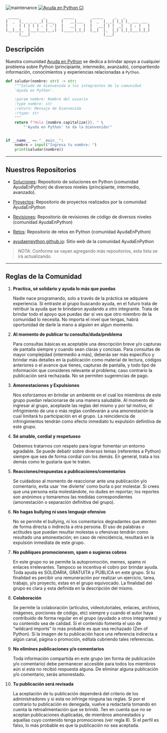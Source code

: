 ![maintenance](https://img.shields.io/maintenance/yes/2024)
[![Ayuda en Python CI](https://github.com/AyudaEnPython/AyudaEnPython/actions/workflows/main.yml/badge.svg)](https://github.com/AyudaEnPython/AyudaEnPython/actions/workflows/main.yml)

     _____           _        _____        _____     _   _
    |  _  |_ _ _ _ _| |___   |   __|___   |  _  |_ _| |_| |_ ___ ___
    |     | | | | | . | .'|  |   __|   |  |   __| | |  _|   | . |   |
    |__|__|_  |___|___|__,|  |_____|_|_|  |__|  |_  |_| |_|_|___|_|_|
          |___|                                 |___|

## Descripción

Nuestra comunidad [Ayuda en Python](www.facebook.com/groups/ayudaenpython/)
se dedica a brindar apoyo a cualquier problema sobre Python (principiante,
intermedio, avanzado), compartiendo información, conocimientos y experiencias
relacionadas a `Python`.

```python
def saludar(nombre: str) -> str:
    """Saludo de bienvenida a los integrantes de la comunidad
    'Ayuda en Python'.

    :param nombre: Nombre del usuario
    :type nombre: str
    :return: Mensaje de bienvenida
    :rtype: str
    """
    return f"Hola {nombre.capitalize()}, " \
        "'Ayuda en Python' te da la bienvenida!"


if __name__ == "__main__":
    nombre = input("Ingresa tu nombre: ")
    print(saludar(nombre))
```

---

## Nuestros Repositorios

- [Soluciones](https://github.com/AyudaEnPython/Soluciones):
  Repositorio de soluciones en Python (comunidad AyudaEnPython) de diversos niveles (principiante, intermedio, avanzado).

- [Proyectos](https://github.com/AyudaEnPython/Proyectos):
  Repositorio de proyectos realizados por la comunidad AyudaEnPython

- [Revisiones](https://github.com/AyudaEnPython/Revisiones):
  Repositorio de revisiones de código de diversos niveles (comunidad AyudaEnPython)

- [Retos](https://github.com/AyudaEnPython/Retos):
  Repositorio de retos en Python (comunidad AyudaEnPython)

- [ayudaenpython.github.io](https://github.com/AyudaEnPython/ayudaenpython.github.io):
  Sitio web de la comunidad AyudaEnPython

> _*NOTA*_: Conforme se vayan agregando más repositorios, esta lista se irá
> actualizando.

---

## Reglas de la Comunidad

1. **Practica, sé solidario y ayuda lo más que puedas**

   Nadie nace programando, solo a través de la práctica se adquiere experiencia.
   Si entraste al grupo buscando ayuda, en el futuro trata de retribuir la ayuda
   que te brindaron ayudando a otro integrante.
   Trata de brindar todo el apoyo que puedas dar si ves que otro miembro de la
   comunidad lo necesita. No importa el nivel que tengas, habrá oportunidad de
   darle la mano a alguien en algun momento.

2. **Al momento de publicar tu consulta/duda/problema**

   Para consultas básicas es aceptable una descripción breve y/o capturas de
   pantalla siempre y cuando sean claras y concisas.
   Para consultas de mayor complejidad (intermedio a más), deberás ser más
   específico y brindar más detalles en la publicación como material de lectura,
   códigos anteriores o el avance que tienes, capturas de pantalla, y todo tipo
   de información que consideres relevante al problema; caso contrario la
   publicación será rechazada.
   No se permiten sugerencias de pago.

3. **Amonestaciones y Expulsiones**

   Nos esforzamos en brindar un ambiente en el cual los miembros de este grupo
   puedan relacionarse de una manera saludable.
   Al momento de ingresar al grupo, aceptaste las reglas del mismo y por tal
   motivo, el infrigimiento de una o más reglas conllevarán a una amonestación
   la cual limitará tu participación en el grupo.
   La reincidencia de infringimientos tendrán como efecto inmediato tu expulsión
   definitiva de este grupo.

4. **Sé amable, cordial y respetuoso**

   Debemos tratarnos con respeto para lograr fomentar un entorno agradable.
   Se puede debatir sobre diversos temas (referentes a Python) siempre que sea
   de forma cordial con los demás.
   En general, trata a los demás como te gustaría que te traten.

5. **Reacciones/respuestas a publicaciones/comentarios**

   Se cuidadoso al momento de reaccionar ante una publicación y/o comentario,
   evita usar 'me divierte' como burla o por molestar. Si crees que una persona
   esta molestándote, no dudes en reportar; los reportes son anónimos y tomaremos
   las medidas correspondientes (amonestación o separación definitiva del grupo).

6. **No hagas bullying ni uses lenguaje ofensivo**

   No se permite el bullying, ni los comentarios degradantes que atenten de forma
   directa o indirecta a otra persona. El uso de palabras o actitudes que puedan
   resultar molestas u ofensivas tendrán como resultado una amonestación; en caso
   de reincidencia, resultará en la expulsión inmediata de este grupo.

7. **No publiques promocionesm, spam o sugieras cobros**

   En este grupo no se permite la autopromoción, memes, spams ni enlaces
   irrelevantes. Tampoco se incentiva el cobro por brindar ayuda. Toda
   ayuda es SOLIDARIA, GRATUITA y PÚBLICA en este grupo.
   Si tu finalidad es percibir una remuneración por realizar un ejercicio,
   tarea, trabajo, y/o proyecto, estas en el grupo equivocado.
   La finalidad del grupo es clara y esta definida en la descripción del mismo.

8. **Colaboración**

   Se permite la colaboración (artículos, videotutoriales, enlaces, archivos,
   imágenes, porciones de código, etc) siempre y cuando el autor haya contribuido
   de forma regular en el grupo (ayudado a otros integrantes) y su contenido sea
   de calidad.
   Si el contenido fomenta el uso de "wildcard imports" lo más probable es que sea
   rechazado (Zen of Python).
   Si la imagen de tu publicación hace una referencia indirecta a algún canal,
   página o promoción, edítala cubriendo tales referencias.

9. **No elimines publicaciones y/o comentarios**

   Toda información compartida en este grupo (en forma de publicación y/o
   comentario) debe permanecer accesible para todos los miembros aún si esta
   no recibió respuesta alguna.
   De eliminar alguna publicación y/o comentario, serás amonestado.

10. **Tu publicación será revisada**

    La aceptación de tu publicación dependerá del criterio de los administradores
    y si esta no infringe ninguna las reglas. Si por el contrario tu publicación
    es denegada, vuelve a redactarla tomando en cuenta la retroalimentación que
    se brindó.
    Ten en cuenta que no se aceptan publicaciones duplicadas, de miembros
    amonestados y aquellas cuyo contenido tenga promociones (ver regla 8).
    Si el perfil es falso, lo más probable es que la publicación no sea aceptada.
